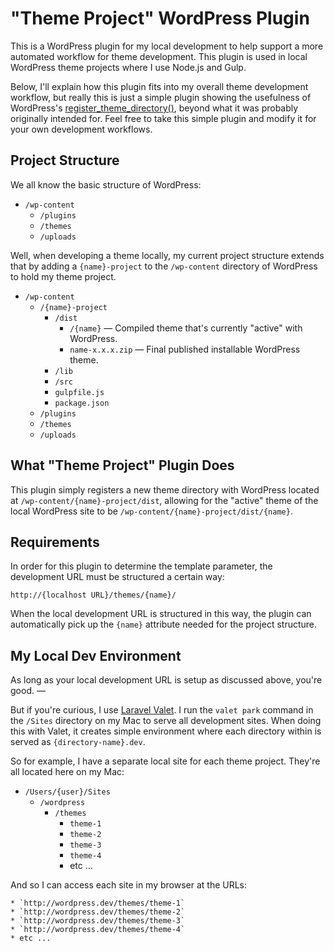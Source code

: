# "Theme Project" WordPress Plugin

This is a WordPress plugin for my local development to help support a more automated workflow for theme development. This plugin is used in local WordPress theme projects where I use Node.js and Gulp.

Below, I'll explain how this plugin fits into my overall theme development workflow, but really this is just a simple plugin showing the usefulness of WordPress's [register_theme_directory()](https://codex.wordpress.org/Function_Reference/register_theme_directory), beyond what it was probably originally intended for. Feel free to take this simple plugin and modify it for your own development workflows.

## Project Structure

We all know the basic structure of WordPress:

* `/wp-content`
	* `/plugins`
	* `/themes`
	* `/uploads`

Well, when developing a theme locally, my current project structure extends that by adding a `{name}-project` to the `/wp-content` directory of WordPress to hold my theme project.

* `/wp-content`
	* `/{name}-project`
		* `/dist`
			* `/{name}` &mdash; Compiled theme that's currently "active" with WordPress.
			* `name-x.x.x.zip` &mdash; Final published installable WordPress theme.
		* `/lib`
		* `/src`
		* `gulpfile.js`
		* `package.json`
	* `/plugins`
	* `/themes`
	* `/uploads`

## What "Theme Project" Plugin Does

This plugin simply registers a new theme directory with WordPress located at `/wp-content/{name}-project/dist`, allowing for the "active" theme of the local WordPress site to be `/wp-content/{name}-project/dist/{name}`.

## Requirements

In order for this plugin to determine the template parameter, the development URL must be structured a certain way:

 	http://{localhost URL}/themes/{name}/

When the local development URL is structured in this way, the plugin can automatically pick up the `{name}` attribute needed for the project structure.

## My Local Dev Environment

As long as your local development URL is setup as discussed above, you're good. &mdash;

But if you're curious, I use [Laravel Valet](https://laravel.com/docs/valet). I run the `valet park` command in the `/Sites` directory on my Mac to serve all development sites. When doing this with Valet, it creates simple environment where each directory within is served as `{directory-name}.dev`.

So for example, I have a separate local site for each theme project. They're all located here on my Mac:

* `/Users/{user}/Sites`
	* `/wordpress`
		* `/themes`
			* `theme-1`
			* `theme-2`
			* `theme-3`
			* `theme-4`
			* etc ...

And so I can access each site in my browser at the URLs:

	* `http://wordpress.dev/themes/theme-1`
	* `http://wordpress.dev/themes/theme-2`
	* `http://wordpress.dev/themes/theme-3`
	* `http://wordpress.dev/themes/theme-4`
	* etc ...
